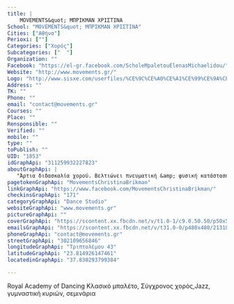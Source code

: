 ```yaml
---
title: |
    MOVEMENTS&quot; ΜΠΡΙΚΜΑΝ ΧΡΙΣΤΙΝΑ
School: "MOVEMENTS&quot; ΜΠΡΙΚΜΑΝ ΧΡΙΣΤΙΝΑ"
Cities: ["Αθήνα"]
Perioxi: [""]
Categories: ["Χορός"]
Subcategories: ["  "]
Organization: ""
Facebook: "https://el-gr.facebook.com/ScholeMpaletouElenasMichaelidou/"
Website: "http://www.movements.gr/"
Logo: "http://www.sisxe.com/userfiles/%CE%9C%CE%A0%CE%A1%CE%99%CE%9A%CE%9C%CE%91%CE%9D%20%CE%A7%CE%A1%CE%99%CE%A3%CE%A4%CE%99%CE%9D%CE%91%20MOVEMENTS_LOGO%20with%20address%20and%20RAD%20badge.jpg"
Address: ""
TK: ""
Phone: ""
email: "contact@movements.gr"
Courses: ""
Place: ""
Rensponsible: ""
Verified: ""
mobile: ""
type: ""
toPublish: ""
UID: "1853"
idGraphApi: "311259932227823"
aboutGraphApi: | 
   "Άρτια διδασκαλία χορού. Βελτιώνει πνευματική &amp; φυσική κατάσταση των παιδιών, αναπτύσσοντας πίστη στον εαυτό και τις ικανότητές τους"
pagetokenGraphApi: "MovementsChristinaBrikman"
linkGraphApi: "https://www.facebook.com/MovementsChristinaBrikman/"
checkinsGraphApi: "171"
categoryGraphApi: "Dance Studio"
websiteGraphApi: "www.movements.gr"
pictureGraphApi: ""
coverGraphApi: "https://scontent.xx.fbcdn.net/v/t1.0-1/c9.0.50.50/p50x50/374683_311264205560729_1535856819_n.jpg?oh=d4b4d4043e6f325b12475d2c86f5091c&amp;oe=5B3133D2"
emailsGraphApi: "https://scontent.xx.fbcdn.net/v/t31.0-0/p480x480/21318808_1613964881957315_3360340847388225163_o.jpg?oh=49ac7f95ac50284db4bf4169657492be&amp;oe=5B4A0E8A"
phoneGraphApi: "contact@movements.gr"
streetGraphApi: "302109656846"
longitudeGraphApi: "Τριπτολέμου 43"
latitudeGraphApi: "23.814926147461"
locatedinGraphApi: "37.830293799384"

---
```


Royal Academy of Dancing Κλασικό μπαλέτο, Σύγχρονος χορός,Jazz, γυμναστική κυριών, σεμινάρια


